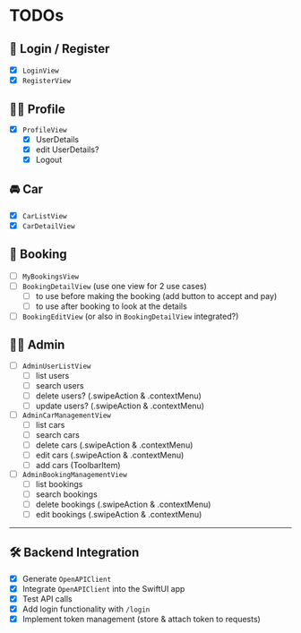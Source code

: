 #  TODOs

## 🔐 Login / Register

- [X] `LoginView`
- [X] `RegisterView`

## 🙍‍♂️ Profile

- [X] `ProfileView`
    - [X] UserDetails
    - [X] edit UserDetails?
    - [X] Logout

## 🚘 Car

- [X] `CarListView`
- [X] `CarDetailView`

## 📅 Booking

- [ ] `MyBookingsView`
- [ ] `BookingDetailView` (use one view for 2 use cases)
    - [ ] to use before making the booking (add button to accept and pay)
    - [ ] to use after booking to look at the details
- [ ] `BookingEditView` (or also in `BookingDetailView` integrated?)

## 🧑‍💼 Admin

- [ ] `AdminUserListView`
    - [ ] list users
    - [ ] search users
    - [ ] delete users? (.swipeAction & .contextMenu)
    - [ ] update users? (.swipeAction & .contextMenu)
- [ ] `AdminCarManagementView`
    - [ ] list cars
    - [ ] search cars
    - [ ] delete cars (.swipeAction & .contextMenu)
    - [ ] edit cars (.swipeAction & .contextMenu)
    - [ ] add cars (ToolbarItem)
- [ ] `AdminBookingManagementView`
    - [ ] list bookings
    - [ ] search bookings
    - [ ] delete bookings (.swipeAction & .contextMenu)
    - [ ] edit bookings (.swipeAction & .contextMenu)

---

## 🛠️ Backend Integration

- [X] Generate `OpenAPIClient`
- [X] Integrate `OpenAPIClient` into the SwiftUI app
- [X] Test API calls
- [X] Add login functionality with `/login`
- [X] Implement token management (store & attach token to requests)
